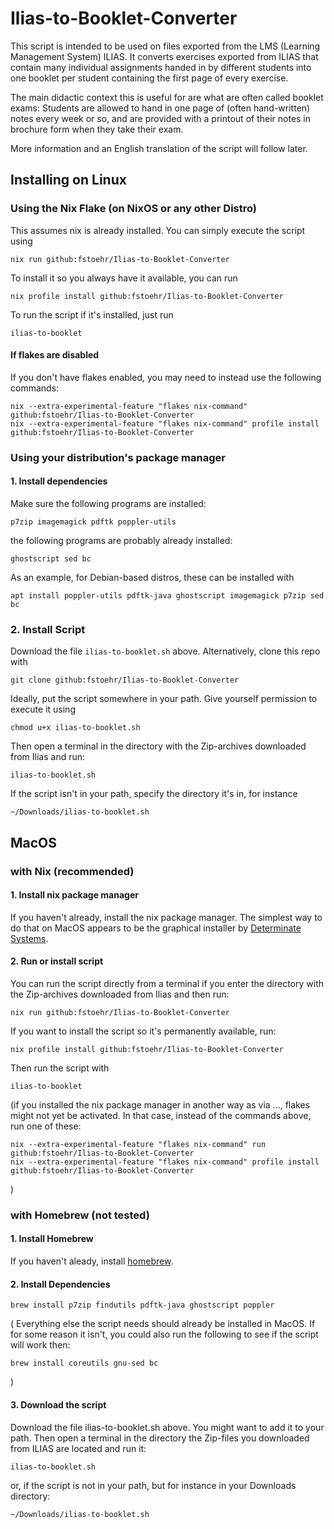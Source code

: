 # Ilias-to-Booklet-Converter

This script is intended to be used on files exported from the LMS (Learning Management System) ILIAS.
It converts exercises exported from ILIAS that contain many individual
assignments handed in by different students into one booklet per student
containing the first page of every exercise.

The main didactic context this is useful for are what are often called
booklet exams: Students are allowed to hand in one page of (often
hand-written) notes every week or so, and are provided with a printout of
their notes in brochure form when they take their exam.

More information and an English translation of the script will follow
later.

## Installing on Linux

### Using the Nix Flake (on NixOS or any other Distro)

This assumes nix is already installed. You can simply execute the script
using

```
nix run github:fstoehr/Ilias-to-Booklet-Converter
```

To install it so you always have it available, you can run

```
nix profile install github:fstoehr/Ilias-to-Booklet-Converter
```

To run the script if it's installed, just run

```
ilias-to-booklet
```

#### If flakes are disabled

If you don't have flakes enabled, you may need to instead use the
following commands:

```
nix --extra-experimental-feature "flakes nix-command" github:fstoehr/Ilias-to-Booklet-Converter
nix --extra-experimental-feature "flakes nix-command" profile install github:fstoehr/Ilias-to-Booklet-Converter
```

### Using your distribution's package manager

#### 1. Install dependencies

Make sure the following programs are installed:

```
p7zip imagemagick pdftk poppler-utils
```

the following programs are probably already installed:

```
ghostscript sed bc
```

As an example, for Debian-based distros, these can be installed with 

```
apt install poppler-utils pdftk-java ghostscript imagemagick p7zip sed bc
```


### 2. Install Script

Download the file `ilias-to-booklet.sh` above. Alternatively, clone this repo with

```
git clone github:fstoehr/Ilias-to-Booklet-Converter
```

Ideally, put the script somewhere in your path. Give yourself permission
to execute it using

```
chmod u+x ilias-to-booklet.sh
```

Then open a terminal in
the directory with the Zip-archives downloaded from Ilias and run:

```
ilias-to-booklet.sh
```

If the script isn't in your path, specify the directory it's in, for
instance

```
~/Downloads/ilias-to-booklet.sh
```




## MacOS

### with Nix (recommended)

#### 1. Install nix package manager

If you haven't already, install the nix package manager. The simplest way
to do that on MacOS appears to be the graphical installer by [Determinate
Systems](https://determinate.systems/posts/graphical-nix-installer/).


#### 2. Run or install script

You can run the script directly from a terminal if you enter the directory
with the Zip-archives downloaded from Ilias and then run:

```
nix run github:fstoehr/Ilias-to-Booklet-Converter
```


If you want to install the script so it's permanently available, run:

```
nix profile install github:fstoehr/Ilias-to-Booklet-Converter
```

Then run the script with 

```
ilias-to-booklet
```

(if you installed the nix package manager in another way as via ...,
flakes might not yet be activated. In that case, instead of the commands
above, run one of these:

```
nix --extra-experimental-feature "flakes nix-command" run github:fstoehr/Ilias-to-Booklet-Converter
nix --extra-experimental-feature "flakes nix-command" profile install github:fstoehr/Ilias-to-Booklet-Converter
```
)


### with Homebrew (not tested)

#### 1. Install Homebrew

If you haven't aleady, install [homebrew](https://brew.sh).

#### 2. Install Dependencies

```
brew install p7zip findutils pdftk-java ghostscript poppler
```

(
Everything else the script needs should already be installed in MacOS. If for some reason
it isn't, you could also run the following to see if the script will
work then:

```
brew install coreutils gnu-sed bc
```
)

#### 3. Download the script

Download the file ilias-to-booklet.sh above. You might want to add it to your path. Then open a terminal in the directory the
Zip-files you downloaded from ILIAS are located and run it:

```
ilias-to-booklet.sh
```

or, if the script is not in your path, but for instance in your Downloads
directory:

```
~/Downloads/ilias-to-booklet.sh
```
